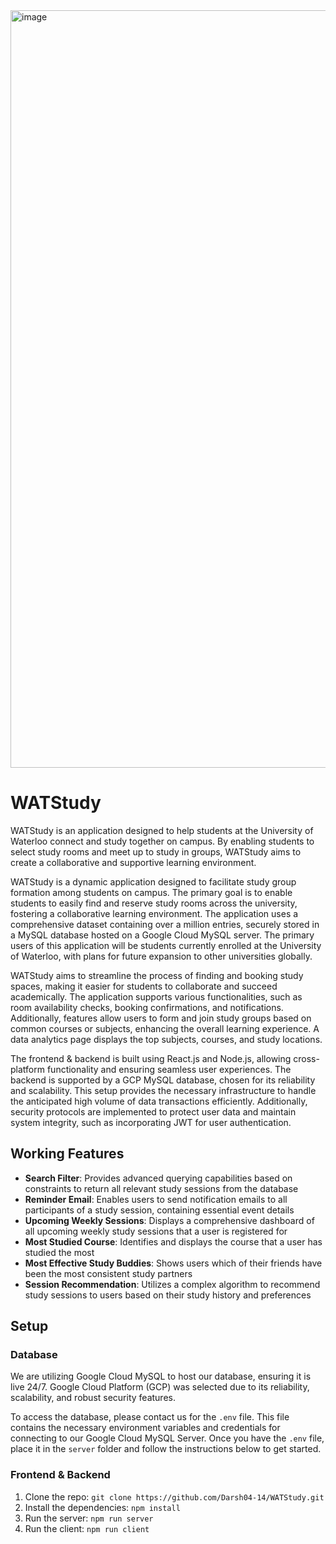 <img width="1212" alt="image" src="https://github.com/Darsh04-14/WATStudy/assets/85283195/719b57e0-26e2-458f-8915-23aeb79e749b">


# WATStudy

WATStudy is an application designed to help students at the University of Waterloo connect and study together on campus. By enabling students to select study rooms and meet up to study in groups, WATStudy aims to create a collaborative and supportive learning environment.

WATStudy is a dynamic application designed to facilitate study group formation among students on campus. The primary goal is to enable students to easily find and reserve study rooms across the university, fostering a collaborative learning environment. The application uses a comprehensive dataset containing over a million entries, securely stored in a MySQL database hosted on a Google Cloud MySQL server. The primary users of this application will be students currently enrolled at the University of Waterloo, with plans for future expansion to other universities globally.

WATStudy aims to streamline the process of finding and booking study spaces, making it easier for students to collaborate and succeed academically. The application supports various functionalities, such as room availability checks, booking confirmations, and notifications. Additionally, features allow users to form and join study groups based on common courses or subjects, enhancing the overall learning experience. A data analytics page displays the top subjects, courses, and study locations.

The frontend & backend is built using React.js and Node.js, allowing cross-platform functionality and ensuring seamless user experiences. The backend is supported by a GCP MySQL database, chosen for its reliability and scalability. This setup provides the necessary infrastructure to handle the anticipated high volume of data transactions efficiently. Additionally, security protocols are implemented to protect user data and maintain system integrity, such as incorporating JWT for user authentication.

## Working Features

- **Search Filter**: Provides advanced querying capabilities based on constraints to return all relevant study sessions from the database
- **Reminder Email**: Enables users to send notification emails to all participants of a study session, containing essential event details
- **Upcoming Weekly Sessions**: Displays a comprehensive dashboard of all upcoming weekly study sessions that a user is registered for
- **Most Studied Course**: Identifies and displays the course that a user has studied the most
- **Most Effective Study Buddies**: Shows users which of their friends have been the most consistent study partners
- **Session Recommendation**: Utilizes a complex algorithm to recommend study sessions to users based on their study history and preferences


## Setup
### Database
We are utilizing Google Cloud MySQL to host our database, ensuring it is live 24/7. Google Cloud Platform (GCP) was selected due to its reliability, scalability, and robust security features.

To access the database, please contact us for the `.env` file. This file contains the necessary environment variables and credentials for connecting to our Google Cloud MySQL Server. Once you have the `.env` file, place it in the `server` folder and follow the instructions below to get started.

### Frontend & Backend
1. Clone the repo:
   `git clone https://github.com/Darsh04-14/WATStudy.git`
2. Install the dependencies:
   `npm install`
3. Run the server:
   `npm run server`
4. Run the client:
   `npm run client`
